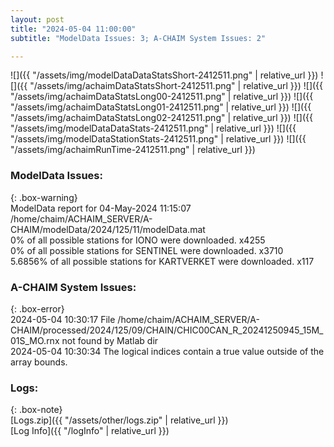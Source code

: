 ```yaml
---
layout: post
title: "2024-05-04 11:00:00"
subtitle: "ModelData Issues: 3; A-CHAIM System Issues: 2"

---
```


![]({{ "/assets/img/modelDataDataStatsShort-2412511.png" | relative_url }})
![]({{ "/assets/img/achaimDataStatsShort-2412511.png" | relative_url }})
![]({{ "/assets/img/achaimDataStatsLong00-2412511.png" | relative_url }})
![]({{ "/assets/img/achaimDataStatsLong01-2412511.png" | relative_url }})
![]({{ "/assets/img/achaimDataStatsLong02-2412511.png" | relative_url }})
![]({{ "/assets/img/modelDataDataStats-2412511.png" | relative_url }})
![]({{ "/assets/img/modelDataStationStats-2412511.png" | relative_url }})
![]({{ "/assets/img/achaimRunTime-2412511.png" | relative_url }})


### ModelData Issues:  
  
{: .box-warning}  
 ModelData report for 04-May-2024 11:15:07   
 /home/chaim/ACHAIM_SERVER/A-CHAIM/modelData/2024/125/11/modelData.mat   
 0% of all possible stations for IONO were downloaded. x4255   
 0% of all possible stations for SENTINEL were downloaded. x3710   
 5.6856% of all possible stations for KARTVERKET were downloaded. x117   
  
### A-CHAIM System Issues:  
  
{: .box-error}  
2024-05-04 10:30:17 File /home/chaim/ACHAIM_SERVER/A-CHAIM/processed/2024/125/09/CHAIN/CHIC00CAN_R_20241250945_15M_01S_MO.rnx not found by Matlab dir  
2024-05-04 10:30:34 The logical indices contain a true value outside of the array bounds.  

### Logs:  
  
{: .box-note}  
[Logs.zip]({{ "/assets/other/logs.zip" | relative_url }})  
[Log Info]({{ "/logInfo" | relative_url }})  
